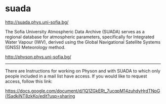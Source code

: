 # suada
http://suada.phys.uni-sofia.bg/

The Sofia University Atmospheric Data Archive (SUADA) serves as a regional database for atmospheric parameters, 
specifically for Integrated Water Vapour (IWV), derived using the Global Navigational Satellite Systems (GNSS) 
Meteorology method.

http://physon.phys.uni-sofia.bg/

-----------------------------------------------------------------------------------------------------------------

There are Instructions for working on Physon and with SUADA to which only people included in a mail list have access.
If you would like to request access, follow this link:

https://docs.google.com/document/d/1Q1ZGkERt_7ucqpM14zuhdyHrdTNpGi1SadkiNT8zkKo/edit?usp=sharing

